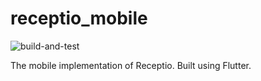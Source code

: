 # receptio_mobile
![build-and-test](https://github.com/ohrling/receptio_mobile/workflows/build-and-test/badge.svg)

The mobile implementation of Receptio. Built using Flutter.
